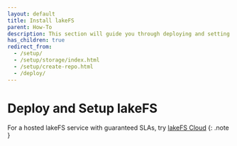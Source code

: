 ```yaml
---
layout: default
title: Install lakeFS
parent: How-To
description: This section will guide you through deploying and setting up a production lakeFS environment.
has_children: true
redirect_from:
  - /setup/
  - /setup/storage/index.html
  - /setup/create-repo.html
  - /deploy/
---
```


# Deploy and Setup lakeFS

For a hosted lakeFS service with guaranteed SLAs, try [lakeFS Cloud](https://lakefs.cloud)
{: .note }